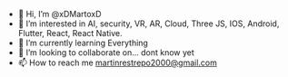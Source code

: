 - 👋 Hi, I’m @xDMartoxD
- 👀 I’m interested in AI, security, VR, AR, Cloud, Three JS, IOS, Android, Flutter, React, React Native.
- 🌱 I’m currently learning Everything
- 💞️ I’m looking to collaborate on... dont know yet
- 📫 How to reach me martinrestrepo2000@gmail.com

<!---
xDMartoxD/xDMartoxD is a ✨ special ✨ repository because its `README.md` (this file) appears on your GitHub profile.
You can click the Preview link to take a look at your changes.
--->
